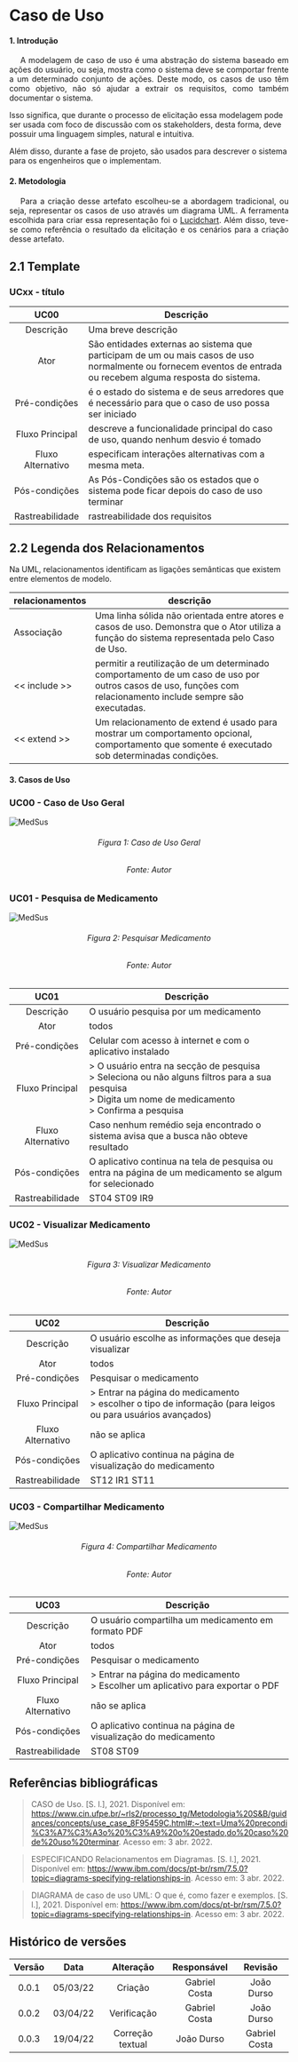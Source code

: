 # Caso de Uso

#### 1. Introdução

<p style="text-indent: 20px; text-align: justify">
A modelagem de caso de uso é uma abstração do sistema baseado em ações do usuário, ou seja, mostra como o sistema
deve se comportar frente a um determinado conjunto de ações. Deste modo, os casos de uso têm como objetivo, não só ajudar
a extrair os requisitos, como também documentar o sistema.

Isso significa, que durante o processo de elicitação essa modelagem pode ser usada com foco de discussão com os stakeholders,
desta forma, deve possuir uma linguagem simples, natural e intuitiva.

Além disso, durante a fase de projeto, são usados para descrever o sistema para os engenheiros que o implementam.

</p>

#### 2. Metodologia

<p style="text-indent: 20px; text-align: justify">
Para a criação desse artefato escolheu-se a abordagem tradicional, ou seja, representar os casos de uso através um diagrama UML.
A ferramenta escolhida para criar essa representação foi o <a href="https://www.lucidchart.com/pages/pt/diagrama-de-caso-de-uso-uml">Lucidchart</a>. Além disso, teve-se como referência o resultado da elicitação e os 
cenários para a criação desse artefato.  
</p>

## 2.1 Template

### UCxx - título

|       UC00        | Descrição                                                                                                                                                     |
| :---------------: | ------------------------------------------------------------------------------------------------------------------------------------------------------------- |
|     Descrição     | Uma breve descrição                                                                                                                                           |
|       Ator        | São entidades externas ao sistema que participam de um ou mais casos de uso normalmente ou fornecem eventos de entrada ou recebem alguma resposta do sistema. |
|   Pré-condições   | é o estado do sistema e de seus arredores que é necessário para que o caso de uso possa ser iniciado                                                          |
|  Fluxo Principal  | descreve a funcionalidade principal do caso de uso, quando nenhum desvio é tomado                                                                             |
| Fluxo Alternativo | especificam interações alternativas com a mesma meta.                                                                                                         |
|   Pós-condições   | As Pós-Condições são os estados que o sistema pode ficar depois do caso de uso terminar                                                                       |
|  Rastreabilidade  | rastreabilidade dos requisitos                                                                                                                                |

## 2.2 Legenda dos Relacionamentos

Na UML, relacionamentos identificam as ligações semânticas que existem entre elementos de modelo.

| relacionamentos | descrição                                                                                                                                                    |
| --------------- | ------------------------------------------------------------------------------------------------------------------------------------------------------------ |
| Associação      | Uma linha sólida não orientada entre atores e casos de uso. Demonstra que o Ator utiliza a função do sistema representada pelo Caso de Uso.                  |
| << include >>   | permitir a reutilização de um determinado comportamento de um caso de uso por outros casos de uso, funções com relacionamento include sempre são executadas. |
| << extend >>    | Um relacionamento de extend é usado para mostrar um comportamento opcional, comportamento que somente é executado sob determinadas condições.                |

#### 3. Casos de Uso

### UC00 - Caso de Uso Geral

![MedSus](../assets/usecase000.png)

<h6 style="text-align:center">Figura 1: Caso de Uso Geral</h6>
<h6 style="text-align: center">Fonte: Autor</h6>

### UC01 - Pesquisa de Medicamento

![MedSus](../assets/usecase001.png)

<h6 style="text-align:center">Figura 2: Pesquisar Medicamento</h6>
<h6 style="text-align: center">Fonte: Autor</h6>

|       UC01        | Descrição                                                                                                                                                          |
| :---------------: | ------------------------------------------------------------------------------------------------------------------------------------------------------------------ |
|     Descrição     | O usuário pesquisa por um medicamento                                                                                                                              |
|       Ator        | todos                                                                                                                                                              |
|   Pré-condições   | Celular com acesso à internet e com o aplicativo instalado                                                                                                         |
|  Fluxo Principal  | > O usuário entra na secção de pesquisa <br> > Seleciona ou não alguns filtros para a sua pesquisa <br> > Digita um nome de medicamento <br> > Confirma a pesquisa |
| Fluxo Alternativo | Caso nenhum remédio seja encontrado o sistema avisa que a busca não obteve resultado                                                                               |
|   Pós-condições   | O aplicativo continua na tela de pesquisa ou entra na página de um medicamento se algum for selecionado                                                            |
|  Rastreabilidade  | ST04 ST09 IR9                                                                                                                                                      |

### UC02 - Visualizar Medicamento

![MedSus](../assets/usecase002.png)

<h6 style="text-align:center">Figura 3: Visualizar Medicamento</h6>
<h6 style="text-align: center">Fonte: Autor</h6>

|       UC02        | Descrição                                                                                                         |
| :---------------: | ----------------------------------------------------------------------------------------------------------------- |
|     Descrição     | O usuário escolhe as informações que deseja visualizar                                                            |
|       Ator        | todos                                                                                                             |
|   Pré-condições   | Pesquisar o medicamento                                                                                           |
|  Fluxo Principal  | > Entrar na página do medicamento <br> > escolher o tipo de informação (para leigos ou para usuários avançados) |
| Fluxo Alternativo | não se aplica                                                                                                     |
|   Pós-condições   | O aplicativo continua na página de visualização do medicamento                                                    |
|  Rastreabilidade  | ST12 IR1 ST11                                                                                                     |

### UC03 - Compartilhar Medicamento

![MedSus](../assets/usecase003.png)

<h6 style="text-align:center">Figura 4: Compartilhar Medicamento</h6>
<h6 style="text-align: center">Fonte: Autor</h6>

|       UC03        | Descrição                                                                           |
| :---------------: | ----------------------------------------------------------------------------------- |
|     Descrição     | O usuário compartilha um medicamento em formato PDF                                 |
|       Ator        | todos                                                                               |
|   Pré-condições   | Pesquisar o medicamento                                                             |
|  Fluxo Principal  | > Entrar na página do medicamento <br> > Escolher um aplicativo para exportar o PDF |
| Fluxo Alternativo | não se aplica                                                                       |
|   Pós-condições   | O aplicativo continua na página de visualização do medicamento                      |
|  Rastreabilidade  | ST08 ST09                                                                           |

## Referências bibliográficas

> CASO de Uso. [S. l.], 2021. Disponível em: https://www.cin.ufpe.br/~rls2/processo_tg/Metodologia%20S&B/guidances/concepts/use_case_8F95459C.html#:~:text=Uma%20precondi%C3%A7%C3%A3o%20%C3%A9%20o%20estado,do%20caso%20de%20uso%20terminar. Acesso em: 3 abr. 2022.

> ESPECIFICANDO Relacionamentos em Diagramas. [S. l.], 2021. Disponível em: https://www.ibm.com/docs/pt-br/rsm/7.5.0?topic=diagrams-specifying-relationships-in. Acesso em: 3 abr. 2022.

> DIAGRAMA de caso de uso UML: O que é, como fazer e exemplos. [S. l.], 2021. Disponível em: https://www.ibm.com/docs/pt-br/rsm/7.5.0?topic=diagrams-specifying-relationships-in. Acesso em: 3 abr. 2022.

## Histórico de versões

| Versão |   Data   |    Alteração     |  Responsável  |    Revisão    |
| :----: | :------: | :--------------: | :-----------: | :-----------: |
| 0.0.1  | 05/03/22 |     Criação      | Gabriel Costa |  João Durso   |
| 0.0.2  | 03/04/22 |   Verificação    | Gabriel Costa |  João Durso   |
| 0.0.3  | 19/04/22 | Correção textual |  João Durso   | Gabriel Costa |
